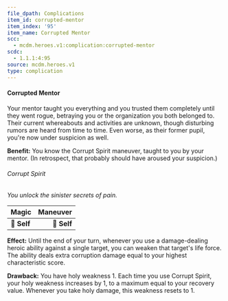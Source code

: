 ```yaml
---
file_dpath: Complications
item_id: corrupted-mentor
item_index: '95'
item_name: Corrupted Mentor
scc:
  - mcdm.heroes.v1:complication:corrupted-mentor
scdc:
  - 1.1.1:4:95
source: mcdm.heroes.v1
type: complication
---
```


#### Corrupted Mentor

Your mentor taught you everything and you trusted them completely until they went rogue, betraying you or the organization you both belonged to. Their current whereabouts and activities are unknown, though disturbing rumors are heard from time to time. Even worse, as their former pupil, you're now under suspicion as well.

**Benefit:** You know the Corrupt Spirit maneuver, taught to you by your mentor. (In retrospect, that probably should have aroused your suspicion.)

###### Corrupt Spirit

*You unlock the sinister secrets of pain.*

| **Magic**   | **Maneuver** |
| ----------- | -----------: |
| **📏 Self** |  **🎯 Self** |

**Effect:** Until the end of your turn, whenever you use a damage-dealing heroic ability against a single target, you can weaken that target's life force. The ability deals extra corruption damage equal to your highest characteristic score.

**Drawback:** You have holy weakness 1. Each time you use Corrupt Spirit, your holy weakness increases by 1, to a maximum equal to your recovery value. Whenever you take holy damage, this weakness resets to 1.
